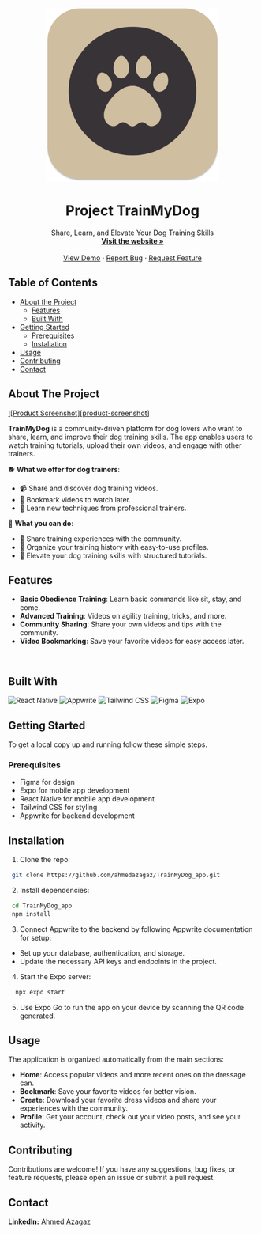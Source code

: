 <!-- PROJECT LOGO -->
<br />
<p align="center">
  <a href="https://github.com/ahmedazagaz/TrainMyDog_app">
    <img src="assets/icon.png" alt="Logo" width="350" height="350">
  </a>

  <h1 align="center">Project TrainMyDog</h1>

  <p align="center">
    Share, Learn, and Elevate Your Dog Training Skills 
    <br />
    <a href="https://trainmydog.framer.website"><strong>Visit the website »</strong></a>
    <br />
    <br />
    <a href="https://trainmydog.framer.website">View Demo</a>
    ·
    <a href="https://github.com/ahmedazagaz/TrainMyDog_app/issues">Report Bug</a>
    ·
    <a href="https://github.com/ahmedazagaz/TrainMyDog_app/issues">Request Feature</a>
  </p>
</p>

<!-- TABLE OF CONTENTS -->
## Table of Contents

* [About the Project](#about-the-project)
  * [Features](#features)
  * [Built With](#built-with)
* [Getting Started](#getting-started)
  * [Prerequisites](#prerequisites)
  * [Installation](#installation)
* [Usage](#usage)
* [Contributing](#contributing)
* [Contact](#contact)

<!-- ABOUT THE PROJECT -->
## About The Project

[![Product Screenshot][product-screenshot]](https://trainmydog.framer.website)

**TrainMyDog** is a community-driven platform for dog lovers who want to share, learn, and improve their dog training skills. The app enables users to watch training tutorials, upload their own videos, and engage with other trainers.

🐕 **What we offer for dog trainers**:

- 📹 Share and discover dog training videos.
- 📑 Bookmark videos to watch later.
- 🐾 Learn new techniques from professional trainers.

🐾 **What you can do**:

- 🚀 Share training experiences with the community.
- 📂 Organize your training history with easy-to-use profiles.
- 🏅 Elevate your dog training skills with structured tutorials.

## Features

- **Basic Obedience Training**: Learn basic commands like sit, stay, and come.
- **Advanced Training**: Videos on agility training, tricks, and more.
- **Community Sharing**: Share your own videos and tips with the community.
- **Video Bookmarking**: Save your favorite videos for easy access later.

<br />

## Built With

<p float="left">
<img alt="React Native" src="https://img.shields.io/badge/-React_Native-61DAFB?style=flat-square&logo=react&logoColor=white" />
<img alt="Appwrite" src="https://img.shields.io/badge/-Appwrite-F02E65?style=flat-square&logo=appwrite&logoColor=white" />
<img alt="Tailwind CSS" src="https://img.shields.io/badge/-Tailwind_CSS-38B2AC?style=flat-square&logo=tailwind-css&logoColor=white" />
<img alt="Figma" src="https://img.shields.io/badge/-Figma-F24E1E?style=flat-square&logo=figma&logoColor=white" />
<img alt="Expo" src="https://img.shields.io/badge/-Expo-000020?style=flat-square&logo=expo&logoColor=white" />
</p>

<!-- GETTING STARTED -->
## Getting Started

To get a local copy up and running follow these simple steps.

### Prerequisites

- Figma for design
- Expo for mobile app development
- React Native for mobile app development
- Tailwind CSS for styling
- Appwrite for backend development


## Installation

1. Clone the repo:
      
 ```bash
  git clone https://github.com/ahmedazagaz/TrainMyDog_app.git

  ```
2. Install dependencies:
      
 ```bash
  cd TrainMyDog_app
  npm install
  ```
3. Connect Appwrite to the backend by following Appwrite documentation for setup:

- Set up your database, authentication, and storage.                
- Update the necessary API keys and endpoints in the project.

4. Start the Expo server:

 ```bash
   npx expo start
 ```
5. Use Expo Go to run the app on your device by scanning the QR code generated.

<!-- USAGE EXAMPLES -->

## Usage

The application is organized automatically from the main sections:

- **Home**: Access popular videos and more recent ones on the dressage can.
- **Bookmark**: Save your favorite videos for better vision.
- **Create**: Download your favorite dress videos and share your experiences with the community.
- **Profile**: Get your account, check out your video posts, and see your activity.

<!-- CONTRIBUTING -->

## Contributing
Contributions are welcome! If you have any suggestions, bug fixes, or feature requests, please open an issue or submit a pull request.

<!-- CONTACT -->

## Contact

**LinkedIn:** [Ahmed Azagaz](https://www.linkedin.com/in/mochatr/)



